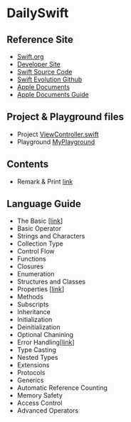 # DailySwift

## Reference Site
* [Swift.org](https://swift.org)
* [Developer Site](https://developer.apple.com)
* [Swift Source Code](https://github.com/apple/swift)
* [Swift Evolution Github](https://github.com/apple/swift-evolution)
* [Apple Documents](https://developer.apple.com/documentation/)
* [Apple Documents Guide](https://developer.apple.com/library/archive/navigation/)


## Project & Playground files
* Project
[ViewController.swift](/source/HelloSwift/HelloSwift/ViewController.swift)
* Playground
[MyPlayground](/source/MyPlayground.playground/Contents.swift)

## Contents

-  Remark & Print [link](SwiftRemarkAndPrint.md)

## Language Guide
* The Basic [[link](TheBasic.md)]
* Basic Operator
* Strings and Characters
* Collection Type
* Control Flow
* Functions
* Closures
* Enumeration
* Structures and Classes
* Properties [[link](Properties.md)]
* Methods
* Subscripts
* Inheritance
* Initialization
* Deinitialization
* Optional Chanining
* Error Handling[[link](ErrorHandling.md)]
* Type Casting
* Nested Types
* Extensions
* Protocols
* Generics
* Automatic Reference Counting
* Memory Safety
* Access Control
* Advanced Operators


